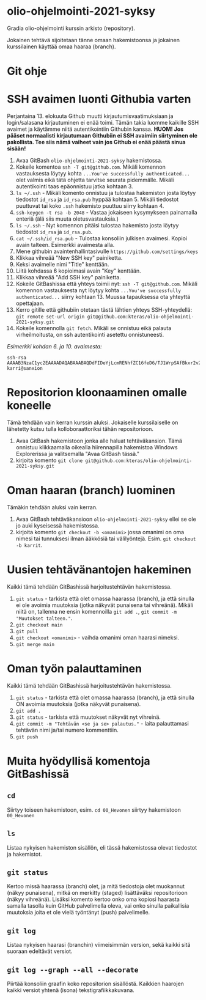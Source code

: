 # olio-ohjelmointi-2021-syksy
Gradia olio-ohjelmointi kurssin arkisto (repository).

Jokainen tehtävä sijoitetaan tänne omaan hakemistoonsa ja jokainen kurssilainen käyttää omaa haaraa (branch).

# Git ohje

# SSH avaimen luonti Githubia varten
Perjantaina 13. elokuuta Github muutti kirjautumisvaatimuksiaan ja login/salasana kirjautuminen ei enää toimi. Tämän takia luomme kaikille SSH avaimet ja käytämme niitä autentikointiin Githubin kanssa.
**HUOM! Jos pääset normaalisti kirjautumaan Githubiin ei SSH avaimiin siirtyminen ole pakollista. Tee siis nämä vaiheet vain jos Github ei enää päästä sinua sisään!**

1. Avaa GitBash ```olio-ohjelmointi-2021-syksy``` hakemistossa.
2. Kokeile komentoa ```ssh -T git@github.com```. Mikäli komennon vastauksesta löytyy kohta ```...You've successfully authenticated...``` olet valmis eikä tätä ohjetta tarvitse seurata pidemmälle. Mikäli autentikointi taas epäonnistuu jatka kohtaan 3.
3. ```ls ~/.ssh``` - Mikäli komento onnistuu ja tulostaa hakemiston josta löytyy tiedostot ```id_rsa``` ja ```id_rsa.pub``` hyppää kohtaan 5. Mikäli tiedostot puuttuvat tai koko ```.ssh``` hakemisto puuttuu siirry kohtaan 4.
4. ```ssh-keygen -t rsa -b 2048``` - Vastaa jokaiseen kysymykseen painamalla enteriä (älä siis muuta oletusvastauksia.)
5. ```ls ~/.ssh``` - Nyt komennon pitäisi tulostaa hakemisto josta löytyy tiedostot ```id_rsa``` ja ```id_rsa.pub```.
6. ```cat ~/.ssh/id_rsa.pub``` - Tulostaa konsoliin julkisen avaimesi. Kopioi avain talteen. Esimerkki avaimesta alla.
7. Mene githubin avaintenhallintasivulle ```https://github.com/settings/keys```
8. Klikkaa vihreää "New SSH key" painiketta.
9. Keksi avaimelle nimi "Title" kenttään.
10. Liitä kohdassa 6 kopioimasi avain "Key" kenttään.
11. Klikkaa vihreää "Add SSH key" painiketta.
12. Kokeile GitBashissa että yhteys toimii nyt: ```ssh -T git@github.com```. Mikäli komennon vastauksesta nyt löytyy kohta ```...You've successfully authenticated...``` siirry kohtaan 13. Muussa tapauksessa ota yhteyttä opettajaan.
13. Kerro gitille että githubiin otetaan tästä lähtien yhteys SSH-yhteydellä: ```git remote set-url origin git@github.com:kteras/olio-ohjelmointi-2021-syksy.git```
14. Kokeile komennolla ```git fetch```. Mikäli se onnistuu eikä palauta virheilmoitusta, on ssh autentikointi asetettu onnistuneesti.

*Esimerkki kohdan 6. ja 10. avaimesta:*
```
ssh-rsa AAAAB3NzaC1yc2EAAAADAQABAAABAQDdFIDeYjLcmRENhfZC16feD6/TJ1WrpSAfBkxr2v2+u5tbiNsSHLLV0rhqwmajZXkEBSjL97PyT3LVNemMa82BI3BB53t5An61DO8GgP0IY+jQef6P5HoFnfD2Pxu4PxpAjse5dZaZa7GR8nyLEzYUh38C+/p7H5eMNolZiSqgPHFtPDXwa6GvY2gYUDdhFGZmNMXFZ3sTVMjtdA/CDsO4kNCG8CFddTsFsrBhiS1j9nvARd2MgaN+3EL5beehTjr1/BZqyRc5vcfM2SUCqaFbdxq6Y1dXfGGLzNrwvVCa36a4LrNOoeQn930Ay15VhQ8xKBIta/IQY42e2RFfzeiN karri@sanxion
```

# Repositorion kloonaaminen omalle koneelle
Tämä tehdään vain kerran kurssin aluksi. Jokaiselle kurssilaiselle on lähetetty kutsu tulla kolloboraattoriksi tähän repositorioon.

1. Avaa GitBash hakemistoon jonka alle haluat tehtäväkansion. Tämä onnistuu klikkaamalla oikealla hiirennapilla hakemistoa Windows Explorerissa ja valitsemalla "Avaa GitBash tässä."
2. kirjoita komento ```git clone git@github.com:kteras/olio-ohjelmointi-2021-syksy.git```

# Oman haaran (branch) luominen
Tämäkin tehdään aluksi vain kerran.
1. Avaa GitBash tehtäväkansioon ```olio-ohjelmointi-2021-syksy``` ellei se ole jo auki kyseisessä hakemistossa.
2. kirjoita komento ```git checkout -b <omanimi>``` jossa omanimi on oma nimesi tai tunnuksesi ilman ääkkösiä tai välilyöntejä. Esim. ```git checkout -b karrit```.

# Uusien tehtävänantojen hakeminen
Kaikki tämä tehdään GitBashissä harjoitustehtävän hakemistossa.
1. ```git status``` - tarkista että olet omassa haarassa (branch), ja että sinulla ei ole avoimia muutoksia (jotka näkyvät punaisena tai vihreänä). Mikäli niitä on, tallenna ne ensin komennoilla ```git add .```, ```git commit -m "Muutokset talteen."```.
2. ```git checkout main```
3. ```git pull```
4. ```git checkout <omanimi>``` - vaihda omanimi oman haarasi nimeksi.
5. ```git merge main```

# Oman työn palauttaminen
Kaikki tämä tehdään GitBashissä harjoitustehtävän hakemistossa.
1. ```git status``` - tarkista että olet omassa haarassa (branch), ja että sinulla ON avoimia muutoksia (jotka näkyvät punaisena).
2. ```git add .```
3. ```git status``` - tarkista että muutokset näkyvät nyt vihreinä.
4. ```git commit -m "Tehtävän <se ja se> palautus."``` - laita palauttamasi tehtävän nimi ja/tai numero kommenttiin.
5. ```git push``` 

# Muita hyödyllisä komentoja GitBashissä

## ```cd```
Siirtyy toiseen hakemistoon, esim. ```cd 00_Hevonen``` siirtyy hakemistoon ```00_Hevonen```

## ```ls```
Listaa nykyisen hakemiston sisällön, eli tässä hakemistossa olevat tiedostot ja hakemistot.

## ```git status```
Kertoo missä haarassa (branch) olet, ja mitä tiedostoja olet muokannut (näkyy punaisena), mitkä on merkitty (staged) lisättäväksi repositorioon (näkyy vihreänä). Lisäksi komento kertoo onko oma kopiosi haarasta samalla tasolla kuin GitHub palvelimella oleva, vai onko sinulla paikallisia muutoksia joita et ole vielä työntänyt (push) palvelimelle.

## ```git log```
Listaa nykyisen haarasi (branchin) viimeisimmän version, sekä kaikki sitä suoraan edeltävät versiot.

## ```git log --graph --all --decorate```
Piirtää konsoliin graafin koko repositorion sisällöstä. Kaikkien haarojen kaikki versiot yhtenä (isona) tekstigrafiikkakuvana.

